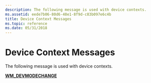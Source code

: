 ```yaml
---
description: The following message is used with device contexts.
ms.assetid: eede7b06-80d6-48e1-8f9d-c83b097e6c4b
title: Device Context Messages
ms.topic: reference
ms.date: 05/31/2018
---
```


# Device Context Messages

The following message is used with device contexts.

[**WM\_DEVMODECHANGE**](wm-devmodechange.md)

 

 



